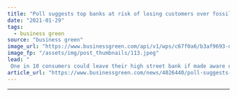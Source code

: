 ```yaml
---
title: "Poll suggests top banks at risk of losing customers over fossil fuel financing"
date: "2021-01-29"
tags: 
  - business green
source: "business green"
image_url: "https://www.businessgreen.com/api/v1/wps/c67f0a6/b3af9693-d30a-4aeb-960e-a5b5804d19ed/5/canary-wharf-hsbc-barclays-hqs-sunset-185x114.jpeg"
image_fp: "/assets/img/post_thumbnails/113.jpeg"
lead: "
 One in 10 consumers could leave their high street bank if made aware of the institution's investments in coal, oil, and gas, survey suggests ..."
article_url: "https://www.businessgreen.com/news/4026440/poll-suggests-banks-risk-losing-customers-fossil-fuel-financing"
---
```


---
